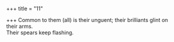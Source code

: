 +++
title = "11"

+++
Common to them (all) is their unguent; their brilliants glint on  
their arms.  
Their spears keep flashing.  